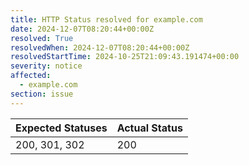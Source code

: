 ```yaml
---
title: HTTP Status resolved for example.com
date: 2024-12-07T08:20:44+00:00Z
resolved: True
resolvedWhen: 2024-12-07T08:20:44+00:00Z
resolvedStartTime: 2024-10-25T21:09:43.191474+00:00
severity: notice
affected:
  - example.com
section: issue
---
```


| Expected Statuses | Actual Status  |
|-------------------|----------------|
| 200, 301, 302 | 200 |
